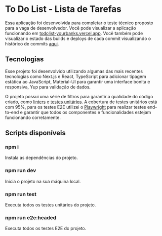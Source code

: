 # To Do List - Lista de Tarefas

Essa aplicação foi desenvolvida para completar o teste técnico proposto para a vaga de desenvolvedor. Você pode visualizar a aplicação funcionando em [todolist-yourbanks.vercel.app](todolist-yourbanks.vercel.app). Você também pode visualizar o estado das builds e deploys de cada commit visualizando o histórico de commits [aqui](https://github.com/xophantom/todolist-yourbanks/commits/main).

## Tecnologias

Esse projeto foi desenvolvido utilizando algumas das mais recentes tecnologias como Next.js e React, TypeScript para adicionar tipagem estática ao JavaScript, Material-UI para garantir uma interface bonita e responsiva, Yup para validação de dados.

O projeto possui uma série de filtros para garantir a qualidade do código criado, como [linters](https://eslint.org/) e [testes unitários](https://jestjs.io/en/). A cobertura de testes unitários está com 95%, para os testes E2E utilizei o [Playwright](https://playwright.dev/) para realizar testes end-to-end e garantir que todos os componentes e funcionalidades estejam funcionando corretamente.

## Scripts disponíveis

### npm i

Instala as dependências do projeto.

### npm run dev

Inicia o projeto na sua máquina local.

### npm run test

Executa todos os testes unitários do projeto.

### npm run e2e:headed

Executa todos os testes E2E do projeto.